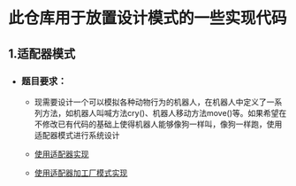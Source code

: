 # **此仓库用于放置设计模式的一些实现代码** 

## 1.适配器模式 

- ### 题目要求：
 
   - 现需要设计一个可以模拟各种动物行为的机器人，在机器人中定义了一系列方法，如机器人叫喊方法cry()、机器人移动方法move()等。如果希望在不修改已有代码的基础上使得机器人能够像狗一样叫，像狗一样跑，使用适配器模式进行系统设计
     
   - [使用适配器实现](https://github.com/yuanqihang-123/Design-Pattern/tree/master/adapter)
   - [使用适配器加工厂模式实现](https://github.com/yuanqihang-123/Design-Pattern/tree/master/adapter%2Bfactory)

